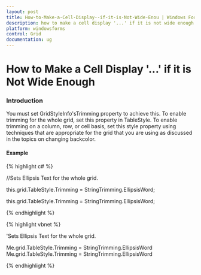 ```yaml
---
layout: post
title: How-to-Make-a-Cell-Display--if-it-is-Not-Wide-Enou | Windows Forms | Syncfusion
description: how to make a cell display '...' if it is not wide enough
platform: windowsforms
control: Grid
documentation: ug
---
```


# How to Make a Cell Display '...' if it is Not Wide Enough

### Introduction

You must set GridStyleInfo'sTrimming property to achieve this. To enable trimming for the whole grid, set this property in TableStyle. To enable trimming on a column, row, or cell basis, set this style property using techniques that are appropriate for the grid that you are using as discussed in the topics on changing backcolor.

#### Example

{% highlight c# %}



//Sets Ellipsis Text for the whole grid.

this.grid.TableStyle.Trimming = StringTrimming.EllipsisWord;

this.grid.TableStyle.Trimming = StringTrimming.EllipsisWord;


{% endhighlight %}

{% highlight vbnet %}



'Sets Ellipsis Text for the whole grid.

Me.grid.TableStyle.Trimming = StringTrimming.EllipsisWord
Me.grid.TableStyle.Trimming = StringTrimming.EllipsisWord


{% endhighlight %}

